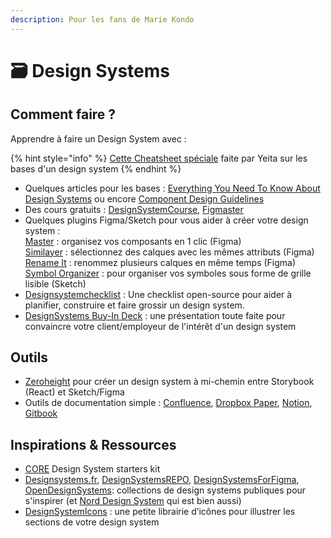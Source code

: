 ```yaml
---
description: Pour les fans de Marie Kondo
---
```


# 🗃 Design Systems

## Comment faire ?

Apprendre à faire un Design System avec :&#x20;

{% hint style="info" %}
[Cette Cheatsheet spéciale](https://www.figma.com/file/JEY6ubNZ6oKoNGmJbNGlON/Design-System-Cheatsheet?node-id=0%3A1) faite par Yeita sur les bases d'un design system
{% endhint %}

* Quelques articles pour les bases : [Everything You Need To Know About Design Systems](https://uxdesign.cc/everything-you-need-to-know-about-design-systems-54b109851969) ou encore [Component Design Guidelines](https://medium.com/eightshapes-llc/component-design-guidelines-eca706100e7c)&#x20;
* Des cours gratuits : [DesignSystemCourse](https://www.figma.com/community/file/845663888506907071), [Figmaster](https://www.figmaster.co/)
* Quelques plugins Figma/Sketch pour vous aider à créer votre design system : \
  [Master](https://dominate.design/) : organisez vos composants en 1 clic (Figma) \
  [Similayer](https://www.figma.com/community/plugin/735733267883397781/Similayer) : sélectionnez des calques avec les mêmes attributs (Figma) \
  [Rename It](https://www.figma.com/community/plugin/731271836271143349/Rename-It) : renommez plusieurs calques en même temps (Figma) \
  [Symbol Organizer](https://github.com/sonburn/symbol-organizer) : pour organiser vos symboles sous forme de grille lisible (Sketch)
* [Designsystemchecklist](https://designsystemchecklist.com/) : Une checklist open-source pour aider à planifier, construire et faire grossir un design system.
* [DesignSystems Buy-In Deck](https://superfriendlydesign.systems/tools/design-systems-buy-in-deck/) : une présentation toute faite pour convaincre votre client/employeur de l'intérêt d'un design system

## Outils

* [Zeroheight](https://zeroheight.com/) pour créer un design system à mi-chemin entre Storybook (React) et Sketch/Figma&#x20;
* Outils de documentation simple : [Confluence](https://www.atlassian.com/fr/software/confluence), [Dropbox Paper](https://www.dropbox.com/fr/paper), [Notion](https://www.notion.so), [Gitbook](https://www.gitbook.com/)

## Inspirations & Ressources

* [CORE](https://designsystemcore.com/) Design System starters kit
* [Designsystems.fr](http://designsystems.fr), [DesignSystemsREPO](https://designsystemsrepo.com/?ref=prototyprio), [DesignSystemsForFigma](https://www.designsystemsforfigma.com/), [OpenDesignSystems](https://www.designsystems.com/open-design-systems/): collections de design systems publiques pour s'inspirer (et [Nord Design System](https://nordhealth.design/) qui est bien aussi)
* [DesignSystemIcons](https://superfriendlydesign.systems/tools/icons/) : une petite librairie d’icônes pour illustrer les sections de votre design system
